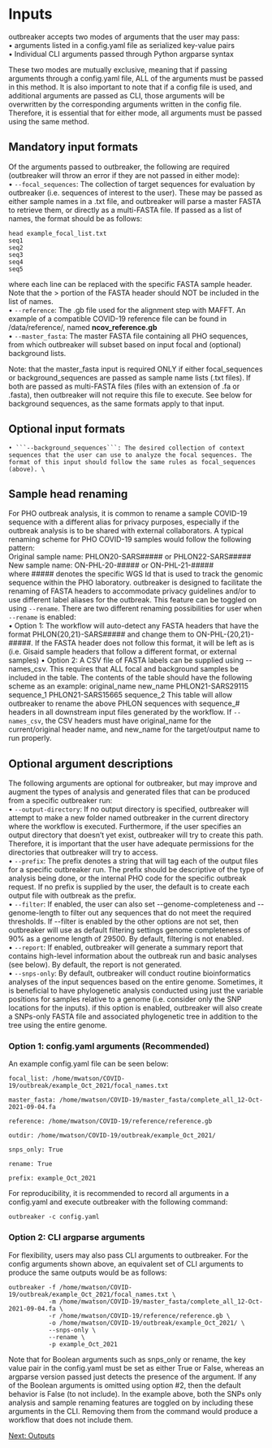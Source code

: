 # Inputs

outbreaker accepts two modes of arguments that the user may pass: \
    • arguments listed in a config.yaml file as serialized key-value pairs \
    • Individual CLI arguments passed through Python argparse syntax
    
These two modes are mutually exclusive, meaning that if passing arguments through a config.yaml file, ALL of the arguments must be passed in this method. It is also important to note that if a config file is used, and additional arguments are passed as CLI, those arguments will be overwritten by the corresponding arguments written in the config file. Therefore, it is essential that for either mode, all arguments must be passed using the same method.

## Mandatory input formats

Of the arguments passed to outbreaker, the following are required (outbreaker will throw an error if they are not passed in either mode): \
    • ```--focal_sequences```: The collection of target sequences for evaluation by outbreaker (i.e. sequences of interest to the user). These may be passed as either sample names in a .txt file, and outbreaker will parse a master FASTA to retrieve them, or directly as a multi-FASTA file. If passed as a list of names, the format should be as follows:
```
head example_focal_list.txt
seq1
seq2
seq3
seq4
seq5
```
where each line can be replaced with the specific FASTA sample header. Note that the > portion of the FASTA header should NOT be included in the list of names. \
    • ```--reference```: The .gb file used for the alignment step with MAFFT. An example of a compatible COVID-19 reference file can be found in /data/reference/, named **ncov_reference.gb** \
    • ```--master_fasta```: The master FASTA file containing all PHO sequences, from which outbreaker will subset based on input focal and (optional) background lists.
    
Note: that the master_fasta input is required ONLY if either focal_sequences or background_sequences are passed as sample name lists (.txt files). If both are passed as multi-FASTA files (files with an extension of .fa or .fasta), then outbreaker will not require this file to execute. See below for background sequences, as the same formats apply to that input. 

## Optional input formats
    • ```--background_sequences```: The desired collection of context sequences that the user can use to analyze the focal sequences. The format of this input should follow the same rules as focal_sequences (above). \
    
## Sample head renaming

For PHO outbreak analysis, it is common to rename a sample COVID-19 sequence with a different alias for privacy purposes, especially if the outbreak analysis is to be shared with external collaborators. A typical renaming scheme for PHO COVID-19 samples would follow the following pattern: \
Original sample name: PHLON20-SARS##### or PHLON22-SARS#####
New sample name: ON-PHL-20-##### or ON-PHL-21-##### \
where ##### denotes the specific WGS Id that is used to track the genomic sequence within the PHO laboratory. 
outbreaker is designed to facilitate the renaming of FASTA headers to accommodate privacy guidelines and/or to use different label aliases for the outbreak. This feature can be toggled on using ```--rename```. There are two different renaming possibilities for user when ```--rename``` is enabled: \
    • Option 1: The workflow will auto-detect any FASTA headers that have the format PHLON{20,21}-SARS##### and change them to ON-PHL-{20,21}-#####. If the FASTA header does not follow this format, it will be left as is (i.e. Gisaid sample headers that follow a different format, or external samples)
    • Option 2: A CSV file of FASTA labels can be supplied using --names_csv. This requires that ALL focal and background samples be included in the table. The contents of the table should have the following scheme as an example:
original_name
new_name
PHLON21-SARS29115
sequence_1
PHLON21-SARS15665
sequence_2
This table will allow outbreaker to rename the above PHLON sequences with sequence_# headers in all downstream input files generated by the workflow.
If ```--names_csv```, the CSV headers must have original_name for the current/original header name, and new_name for the target/output name to run properly.


## Optional argument descriptions
The following arguments are optional for outbreaker, but may improve and augment the types of analysis and generated files that can be produced from a specific outbreaker run: \
    • ```--output-directory```: If no output directory is specified, outbreaker will attempt to make a new folder named outbreaker in the current directory where the workflow is executed. Furthermore, if the user specifies an output directory that doesn’t yet exist, outbreaker will try to create this path. Therefore, it is important that the user have adequate permissions for the directories that outbreaker will try to access. \
    • ```--prefix```: The prefix denotes a string that will tag each of the output files for a specific outbreaker run. The prefix should be descriptive of the type of analysis being done, or the internal PHO code for the specific outbreak request. If no prefix is supplied by the user, the default is to create each output file with outbreak as the prefix. \
    • ```--filter```: If enabled, the user can also set --genome-completeness and --genome-length to filter out any sequences that do not meet the required thresholds. If --filter is enabled by the other options are not set, then outbreaker will use as default filtering settings genome completeness of 90% as a genome length of 29500. By default, filtering is not enabled. \
    • ```--report```: If enabled, outbreaker will generate a summary report that contains high-level information about the outbreak run and basic analyses (see below). By default, the report is not generated. \
    • ```--snps-only```: By default, outbreaker will conduct routine bioinformatics analyses of the input sequences based on the entire genome. Sometimes, it is beneficial to have phylogenetic analysis conducted using just the variable positions for samples relative to a genome (i.e. consider only the SNP locations for the inputs). if this option is enabled, outbreaker will also create a SNPs-only FASTA file and associated phylogenetic tree in addition to the tree using the entire genome.


### Option 1: config.yaml arguments (Recommended)

An example config.yaml file can be seen below: 

```
focal_list: /home/mwatson/COVID-19/outbreak/example_Oct_2021/focal_names.txt

master_fasta: /home/mwatson/COVID-19/master_fasta/complete_all_12-Oct-2021-09-04.fa

reference: /home/mwatson/COVID-19/reference/reference.gb

outdir: /home/mwatson/COVID-19/outbreak/example_Oct_2021/

snps_only: True

rename: True

prefix: example_Oct_2021
```

For reproducibility, it is recommended to record all arguments in a config.yaml and execute outbreaker with the following command: 

```
outbreaker -c config.yaml
```

### Option 2: CLI argparse arguments

For flexibility, users may also pass CLI arguments to outbreaker. For the config arguments shown above, an equivalent set of CLI arguments to produce the same outputs would be as follows: 

```
outbreaker -f /home/mwatson/COVID-19/outbreak/example_Oct_2021/focal_names.txt \
           -m /home/mwatson/COVID-19/master_fasta/complete_all_12-Oct-2021-09-04.fa \
           -r /home/mwatson/COVID-19/reference/reference.gb \
           -o /home/mwatson/COVID-19/outbreak/example_Oct_2021/ \
           --snps-only \
           --rename \
           -p example_Oct_2021
```

Note that for Boolean arguments such as snps_only or rename, the key value pair in the config.yaml must be set as either True or False, whereas an argparse version passed just detects the presence of the argument. If any of the Boolean arguments is omitted using option #2, then the default behavior is False (to not include). 
In the example above, both the SNPs only analysis and sample renaming features are toggled on by including these arguments in the CLI. Removing them from the command would produce a workflow that does not include them. 


[Next: Outputs](3-OUTPUTS.md)
